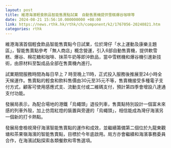```yaml
---
layout: post
title: 維港海濱輕食飲品智能售賣點試業　自動售賣機提供雪糕爆谷咖啡等
date: 2024-08-21 15:56:10.000000000 +08:00
link: https://news.rthk.hk/rthk/ch/component/k2/1767056-20240821.htm
categories: rthk
---
```


維港海濱首個輕食飲品智能售賣點今日試業，位於灣仔「水上運動及康樂主題區」，智能售賣點參考「無人商店」概念營運，引入6部自動售賣機，提供軟雪糕、爆谷、棉花糖和咖啡、抹茶牛奶等即沖飲品，當中雪糕機和爆谷機引進新技術，由原材料至製成品全部在售賣機內進行。

試業期間服務時間為每日早上 7 時至晚上11時，正式投入服務後推展至24小時全天候運作。售賣點的輕食和飲料售價由30元至35元不等，售賣機接受多種電子支付方式，顧客可使用感應式支、流動支付或二維碼支付，預計第四季會增設八達通支付功能。

發展局表示，為配合場地的港鐵「烏蠅頭」退役列車，售賣點特別設計一個富未來感的列車外殼，加上仿霓紅燈的裝置與旁邊的「烏蠅頭」，相信能成為灣仔海濱另一個新的打卡熱點。

發展局會檢視灣仔海濱智能售賣點的運作和成效，並繼續籌備第二個位於九龍東觀塘和茶果嶺海濱的智能售賣點，目標於今年底啟用。局方亦會繼續和海濱事務委員合作，在海濱試點探索各類餐飲和零售選項。
